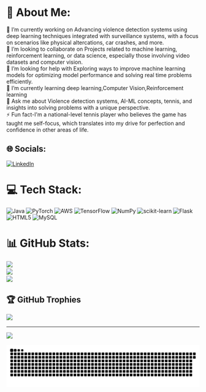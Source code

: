 # 💫 About Me:
🔭 I’m currently working on Advancing violence detection systems using deep learning techniques integrated with surveillance systems, with a focus on scenarios like physical altercations, car crashes, and more.<br>👯 I’m looking to collaborate on Projects related to machine learning, reinforcement learning, or data science, especially those involving video datasets and computer vision.<br>🤝 I’m looking for help with Exploring ways to improve machine learning models for optimizing model performance and solving real time problems efficiently.<br>🌱 I’m currently learning deep learning,Computer Vision,Reinforcement learning<br>💬 Ask me about Violence detection systems, AI-ML concepts, tennis, and insights into solving problems with a unique perspective.<br>⚡ Fun fact-I'm a national-level tennis player who believes the game has taught me self-focus, which translates into my drive for perfection and confidence in other areas of life.


## 🌐 Socials:
[![LinkedIn](https://img.shields.io/badge/LinkedIn-%230077B5.svg?logo=linkedin&logoColor=white)](https://linkedin.com/in/https://www.linkedin.com/in/veeresh-thakur-984b12208/) 

# 💻 Tech Stack:
![Java](https://img.shields.io/badge/java-%23ED8B00.svg?style=for-the-badge&logo=openjdk&logoColor=white) ![PyTorch](https://img.shields.io/badge/PyTorch-%23EE4C2C.svg?style=for-the-badge&logo=PyTorch&logoColor=white) ![AWS](https://img.shields.io/badge/AWS-%23FF9900.svg?style=for-the-badge&logo=amazon-aws&logoColor=white) ![TensorFlow](https://img.shields.io/badge/TensorFlow-%23FF6F00.svg?style=for-the-badge&logo=TensorFlow&logoColor=white) ![NumPy](https://img.shields.io/badge/numpy-%23013243.svg?style=for-the-badge&logo=numpy&logoColor=white) ![scikit-learn](https://img.shields.io/badge/scikit--learn-%23F7931E.svg?style=for-the-badge&logo=scikit-learn&logoColor=white) ![Flask](https://img.shields.io/badge/flask-%23000.svg?style=for-the-badge&logo=flask&logoColor=white) ![HTML5](https://img.shields.io/badge/html5-%23E34F26.svg?style=for-the-badge&logo=html5&logoColor=white) ![MySQL](https://img.shields.io/badge/mysql-4479A1.svg?style=for-the-badge&logo=mysql&logoColor=white)
# 📊 GitHub Stats:
![](https://github-readme-stats.vercel.app/api?username=veer8023&theme=shadow_blue&hide_border=false&include_all_commits=false&count_private=false)<br/>
![](https://github-readme-streak-stats.herokuapp.com/?user=veer8023&theme=shadow_blue&hide_border=false)<br/>
![](https://github-readme-stats.vercel.app/api/top-langs/?username=veer8023&theme=shadow_blue&hide_border=false&include_all_commits=false&count_private=false&layout=compact)

## 🏆 GitHub Trophies
![](https://github-profile-trophy.vercel.app/?username=veer8023&theme=radical&no-frame=true&no-bg=false&margin-w=4)

---
[![](https://visitcount.itsvg.in/api?id=veer8023&icon=0&color=2)](https://visitcount.itsvg.in)




![snake gif](https://github.com/veer8023/veer8023/blob/output/github-snake-dark.svg)



<!-- Proudly created with GPRM ( https://gprm.itsvg.in ) -->
